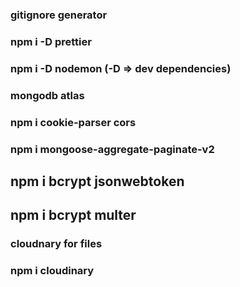 ### gitignore generator
### npm i -D prettier
### npm i -D nodemon (-D => dev dependencies)
### mongodb atlas
### npm i cookie-parser cors
### npm i mongoose-aggregate-paginate-v2
## npm i bcrypt jsonwebtoken
## npm i bcrypt multer
### cloudnary for files
### npm i cloudinary